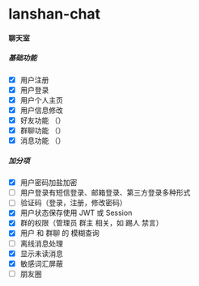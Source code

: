 # lanshan-chat

#### 聊天室

#####    基础功能

- [x] 用户注册
- [x] 用户登录
- [x] 用户个人主页
- [x] 用户信息修改
- [x] 好友功能 （）
- [x] 群聊功能 （）
- [x] 消息功能 （）

##### 加分项

- [x] 用户密码加盐加密
- [ ] 用户登录有短信登录、邮箱登录、第三方登录多种形式
- [ ] 验证码（登录，注册，修改密码）
- [x] 用户状态保存使用 JWT 或 Session
- [x] 群的权限（管理员 群主 相关，如 踢人 禁言）
- [x] 用户 和 群聊 的 模糊查询
- [ ] 离线消息处理
- [x] 显示未读消息
- [x] 敏感词汇屏蔽
- [ ] 朋友圈